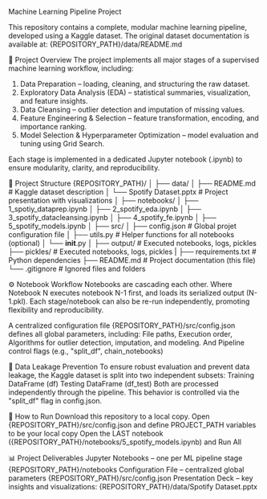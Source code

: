 Machine Learning Pipeline Project

This repository contains a complete, modular machine learning pipeline, developed using a Kaggle dataset. The original dataset documentation is available at:
{REPOSITORY_PATH}/data/README.md

📘 Project Overview
The project implements all major stages of a supervised machine learning workflow, including:

1) Data Preparation – loading, cleaning, and structuring the raw dataset.
2) Exploratory Data Analysis (EDA) – statistical summaries, visualization, and feature insights.
3) Data Cleansing – outlier detection and imputation of missing values.
4) Feature Engineering & Selection – feature transformation, encoding, and importance ranking.
5) Model Selection & Hyperparameter Optimization – model evaluation and tuning using Grid Search.

Each stage is implemented in a dedicated Jupyter notebook (.ipynb) to ensure modularity, clarity, and reproducibility.

🧩 Project Structure
{REPOSITORY_PATH}/
│
├── data/
│   ├── README.md                # Kaggle dataset description
│   └── Spotify Dataset.pptx     # Project presentation with visualizations
│
├── notebooks/
│   ├── 1_spotiy_dataprep.ipynb
│   ├── 2_spotify_eda.ipynb
│   ├── 3_spotify_datacleansing.ipynb
│   ├── 4_spotify_fe.ipynb
│   ├── 5_spotify_models.ipynb
│
├── src/
│   ├── config.json              # Global projet configuration file
│   ├── utils.py                 # Helper functions for all notebooks (optional)
│   └── __init__.py
│
├── output/                      # Executed notebooks, logs, pickles
├── pickles/                     # Executed notebooks, logs, pickles
|
├── requirements.txt             # Python dependencies
├── README.md                    # Project documentation (this file)
└── .gitignore                   # Ignored files and folders

⚙️ Notebook Workflow
Notebooks are cascading each other. Where Notebook N executes notebook N-1 first, and loads its serialized output (N-1.pkl). 
Each stage/notebook can also be re-run independently, promoting flexibility and reproducibility.

A centralized configuration file {REPOSITORY_PATH}/src/config.json defines all global parameters, including: File paths, Execution order,
Algorithms for outlier detection, imputation, and modeling. And Pipeline control flags (e.g., "split_df", chain_notebooks)

🧠 Data Leakage Prevention
To ensure robust evaluation and prevent data leakage, the Kaggle dataset is split into two independent subsets:
Training DataFrame (df)
Testing DataFrame  (df_test)
Both are processed independently through the pipeline.
This behavior is controlled via the "split_df" flag in config.json.

🚀 How to Run
Download this repository to a local copy.
Open {REPOSITORY_PATH}/src/config.json and define PROJECT_PATH variables to be your local copy
Open the LAST notebook ({REPOSITORY_PATH}/notebooks/5_spotify_models.ipynb) and Run All

📊 Project Deliverables
Jupyter Notebooks – one per ML pipeline stage {REPOSITORY_PATH}/notebooks
Configuration File – centralized global parameters {REPOSITORY_PATH}/src/config.json
Presentation Deck – key insights and visualizations: {REPOSITORY_PATH}/data/Spotify Dataset.pptx

